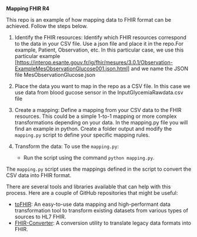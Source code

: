 **Mapping FHIR R4**

This repo is an example of how mapping data to FHIR format can be achieved. Follow the steps below.

1. Identify the FHIR resources:
   Identify which FHIR resources correspond to the data in your CSV file. Use a json file and place it in the repo.For example, Patient, Observation, etc. In this particular case, we use this particular example [https://interop.esante.gouv.fr/ig/fhir/mesures/3.0.1/Observation-ExampleMesObservationGlucose001.json.html] and we name the JSON file MesObservationGlucose.json

2. Place the data you want to map in the repo as a CSV file. In this case we use data from blood gucose sensor in the InputGlycemiaRawdata.csv file

3. Create a mapping:
   Define a mapping from your CSV data to the FHIR resources. This could be a simple 1-to-1 mapping or more complex transformations depending on your data. In the mapping.py file you will find an example in python. Create a folder output and modify the `mapping.py` script to define your specific mapping rules.

4. Transform the data:
   To use the `mapping.py`:
   - Run the script using the command `python mapping.py`.

The `mapping.py` script uses the mappings defined in the script to convert the CSV data into FHIR format.

There are several tools and libraries available that can help with this process. Here are a couple of GitHub repositories that might be useful:

- [toFHIR](https://github.com/srdc/tofhir): An easy-to-use data mapping and high-performant data transformation tool to transform existing datasets from various types of sources to HL7 FHIR.
- [FHIR-Converter](https://github.com/microsoft/FHIR-Converter): A conversion utility to translate legacy data formats into FHIR.
